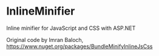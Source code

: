 InlineMinifier
==============

Inline minifier for JavaScript and CSS with ASP.NET

Original code by Imran Baloch, https://www.nuget.org/packages/BundleMinifyInlineJsCss

